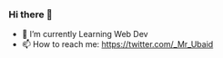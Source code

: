 ### Hi there 👋


- 🌱 I’m currently Learning Web Dev
- 📫 How to reach me: https://twitter.com/_Mr_Ubaid

